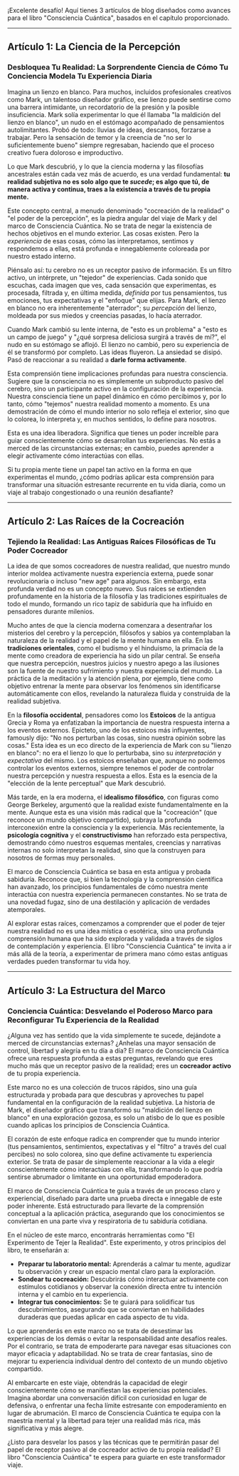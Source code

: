 ¡Excelente desafío! Aquí tienes 3 artículos de blog diseñados como avances para el libro "Consciencia Cuántica", basados en el capítulo proporcionado.

---

## Artículo 1: La Ciencia de la Percepción

### Desbloquea Tu Realidad: La Sorprendente Ciencia de Cómo Tu Conciencia Modela Tu Experiencia Diaria

Imagina un lienzo en blanco. Para muchos, incluidos profesionales creativos como Mark, un talentoso diseñador gráfico, ese lienzo puede sentirse como una barrera intimidante, un recordatorio de la presión y la posible insuficiencia. Mark solía experimentar lo que él llamaba "la maldición del lienzo en blanco", un nudo en el estómago acompañado de pensamientos autolimitantes. Probó de todo: lluvias de ideas, descansos, forzarse a trabajar. Pero la sensación de temor y la creencia de "no ser lo suficientemente bueno" siempre regresaban, haciendo que el proceso creativo fuera doloroso e improductivo.

Lo que Mark descubrió, y lo que la ciencia moderna y las filosofías ancestrales están cada vez más de acuerdo, es una verdad fundamental: **tu realidad subjetiva no es solo algo que te *sucede*; es algo que tú, de manera activa y continua, traes a la existencia a través de tu propia mente.**

Este concepto central, a menudo denominado "cocreación de la realidad" o "el poder de la percepción", es la piedra angular del viaje de Mark y del marco de Consciencia Cuántica. No se trata de negar la existencia de hechos objetivos en el mundo exterior. Las cosas existen. Pero la *experiencia* de esas cosas, cómo las interpretamos, sentimos y respondemos a ellas, está profunda e innegablemente coloreada por nuestro estado interno.

Piénsalo así: tu cerebro no es un receptor pasivo de información. Es un filtro activo, un intérprete, un "tejedor" de experiencias. Cada sonido que escuchas, cada imagen que ves, cada sensación que experimentas, es procesada, filtrada y, en última medida, *definida* por tus pensamientos, tus emociones, tus expectativas y el "enfoque" que elijas. Para Mark, el lienzo en blanco no era inherentemente "aterrador"; su *percepción* del lienzo, moldeada por sus miedos y creencias pasadas, lo hacía aterrador.

Cuando Mark cambió su lente interna, de "esto es un problema" a "esto es un campo de juego" y "¿qué sorpresa deliciosa surgirá a través de mí?", el nudo en su estómago se aflojó. El lienzo no cambió, pero su experiencia de él se transformó por completo. Las ideas fluyeron. La ansiedad se disipó. Pasó de reaccionar a su realidad a **darle forma activamente**.

Esta comprensión tiene implicaciones profundas para nuestra consciencia. Sugiere que la consciencia no es simplemente un subproducto pasivo del cerebro, sino un participante activo en la configuración de la experiencia. Nuestra consciencia tiene un papel dinámico en cómo percibimos y, por lo tanto, cómo "tejemos" nuestra realidad momento a momento. Es una demostración de cómo el mundo interior no solo refleja el exterior, sino que lo colorea, lo interpreta y, en muchos sentidos, lo define para nosotros.

Esta es una idea liberadora. Significa que tienes un poder increíble para guiar conscientemente cómo se desarrollan tus experiencias. No estás a merced de las circunstancias externas; en cambio, puedes aprender a elegir activamente cómo interactúas con ellas.

Si tu propia mente tiene un papel tan activo en la forma en que experimentas el mundo, ¿cómo podrías aplicar esta comprensión para transformar una situación estresante recurrente en tu vida diaria, como un viaje al trabajo congestionado o una reunión desafiante?

---

## Artículo 2: Las Raíces de la Cocreación

### Tejiendo la Realidad: Las Antiguas Raíces Filosóficas de Tu Poder Cocreador

La idea de que somos cocreadores de nuestra realidad, que nuestro mundo interior moldea activamente nuestra experiencia externa, puede sonar revolucionaria o incluso "new age" para algunos. Sin embargo, esta profunda verdad no es un concepto nuevo. Sus raíces se extienden profundamente en la historia de la filosofía y las tradiciones espirituales de todo el mundo, formando un rico tapiz de sabiduría que ha influido en pensadores durante milenios.

Mucho antes de que la ciencia moderna comenzara a desentrañar los misterios del cerebro y la percepción, filósofos y sabios ya contemplaban la naturaleza de la realidad y el papel de la mente humana en ella. En las **tradiciones orientales**, como el budismo y el hinduismo, la primacía de la mente como creadora de experiencia ha sido un pilar central. Se enseña que nuestra percepción, nuestros juicios y nuestro apego a las ilusiones son la fuente de nuestro sufrimiento y nuestra experiencia del mundo. La práctica de la meditación y la atención plena, por ejemplo, tiene como objetivo entrenar la mente para observar los fenómenos sin identificarse automáticamente con ellos, revelando la naturaleza fluida y construida de la realidad subjetiva.

En la **filosofía occidental**, pensadores como los **Estoicos** de la antigua Grecia y Roma ya enfatizaban la importancia de nuestra respuesta interna a los eventos externos. Epicteto, uno de los estoicos más influyentes, famously dijo: "No nos perturban las cosas, sino nuestra opinión sobre las cosas." Esta idea es un eco directo de la experiencia de Mark con su "lienzo en blanco": no era el lienzo lo que lo perturbaba, sino su *interpretación* y *expectativa* del mismo. Los estoicos enseñaban que, aunque no podemos controlar los eventos externos, siempre tenemos el poder de controlar nuestra percepción y nuestra respuesta a ellos. Esta es la esencia de la "elección de la lente perceptual" que Mark descubrió.

Más tarde, en la era moderna, el **idealismo filosófico**, con figuras como George Berkeley, argumentó que la realidad existe fundamentalmente en la mente. Aunque esta es una visión más radical que la "cocreación" (que reconoce un mundo objetivo compartido), subraya la profunda interconexión entre la consciencia y la experiencia. Más recientemente, la **psicología cognitiva** y el **constructivismo** han reforzado esta perspectiva, demostrando cómo nuestros esquemas mentales, creencias y narrativas internas no solo interpretan la realidad, sino que la construyen para nosotros de formas muy personales.

El marco de Consciencia Cuántica se basa en esta antigua y probada sabiduría. Reconoce que, si bien la tecnología y la comprensión científica han avanzado, los principios fundamentales de cómo nuestra mente interactúa con nuestra experiencia permanecen constantes. No se trata de una novedad fugaz, sino de una destilación y aplicación de verdades atemporales.

Al explorar estas raíces, comenzamos a comprender que el poder de tejer nuestra realidad no es una idea mística o esotérica, sino una profunda comprensión humana que ha sido explorada y validada a través de siglos de contemplación y experiencia. El libro "Consciencia Cuántica" te invita a ir más allá de la teoría, a experimentar de primera mano cómo estas antiguas verdades pueden transformar tu vida hoy.

---

## Artículo 3: La Estructura del Marco

### Conciencia Cuántica: Desvelando el Poderoso Marco para Reconfigurar Tu Experiencia de la Realidad

¿Alguna vez has sentido que la vida simplemente te sucede, dejándote a merced de circunstancias externas? ¿Anhelas una mayor sensación de control, libertad y alegría en tu día a día? El marco de Consciencia Cuántica ofrece una respuesta profunda a estas preguntas, revelando que eres mucho más que un receptor pasivo de la realidad; eres un **cocreador activo** de tu propia experiencia.

Este marco no es una colección de trucos rápidos, sino una guía estructurada y probada para que descubras y aproveches tu papel fundamental en la configuración de la realidad subjetiva. La historia de Mark, el diseñador gráfico que transformó su "maldición del lienzo en blanco" en una exploración gozosa, es solo un atisbo de lo que es posible cuando aplicas los principios de Consciencia Cuántica.

El corazón de este enfoque radica en comprender que tu mundo interior (tus pensamientos, sentimientos, expectativas y el "filtro" a través del cual percibes) no solo colorea, sino que define activamente tu experiencia exterior. Se trata de pasar de simplemente reaccionar a la vida a elegir conscientemente cómo interactúas con ella, transformando lo que podría sentirse abrumador o limitante en una oportunidad empoderadora.

El marco de Consciencia Cuántica te guía a través de un proceso claro y experiencial, diseñado para darte una prueba directa e innegable de este poder inherente. Está estructurado para llevarte de la comprensión conceptual a la aplicación práctica, asegurando que los conocimientos se conviertan en una parte viva y respiratoria de tu sabiduría cotidiana.

En el núcleo de este marco, encontrarás herramientas como "El Experimento de Tejer la Realidad". Este experimento, y otros principios del libro, te enseñarán a:

*   **Preparar tu laboratorio mental:** Aprenderás a calmar tu mente, agudizar tu observación y crear un espacio mental claro para la exploración.
*   **Sondear tu cocreación:** Descubrirás cómo interactuar activamente con estímulos cotidianos y observar la conexión directa entre tu intención interna y el cambio en tu experiencia.
*   **Integrar tus conocimientos:** Se te guiará para solidificar tus descubrimientos, asegurando que se conviertan en habilidades duraderas que puedas aplicar en cada aspecto de tu vida.

Lo que aprenderás en este marco no se trata de desestimar las experiencias de los demás o evitar la responsabilidad ante desafíos reales. Por el contrario, se trata de empoderarte para navegar esas situaciones con mayor eficacia y adaptabilidad. No se trata de crear fantasías, sino de mejorar tu experiencia individual dentro del contexto de un mundo objetivo compartido.

Al embarcarte en este viaje, obtendrás la capacidad de elegir conscientemente cómo se manifiestan las experiencias potenciales. Imagina abordar una conversación difícil con curiosidad en lugar de defensiva, o enfrentar una fecha límite estresante con empoderamiento en lugar de abrumación. El marco de Consciencia Cuántica te equipa con la maestría mental y la libertad para tejer una realidad más rica, más significativa y más alegre.

¿Listo para desvelar los pasos y las técnicas que te permitirán pasar del papel de receptor pasivo al de cocreador activo de tu propia realidad? El libro "Consciencia Cuántica" te espera para guiarte en este transformador viaje.